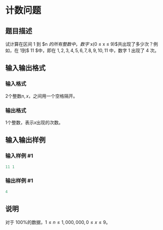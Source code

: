 # 计数问题

## 题目描述

试计算在区间 $1$ 到 $n $的所有整数中，数字$ x(0 ≤ x ≤ 9)$共出现了多少次？例如，在 $1$到$ 11 $中，即在 $1,2,3,4,5,6,7,8,9,10,11$ 中，数字 $1$ 出现了 $4$ 次。

## 输入输出格式

### 输入格式

$2$个整数$n,x$，之间用一个空格隔开。

### 输出格式

$1$个整数，表示$x$出现的次数。

## 输入输出样例

### 输入样例 #1

```cpp
11 1
```


### 输出样例 #1

```cpp
4
```


## 说明

对于 $100\%$的数据，$1≤ n ≤ 1,000,000,0 ≤ x ≤ 9$。


